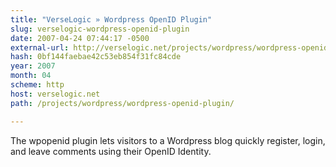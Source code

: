 ```yaml
---
title: "VerseLogic » Wordpress OpenID Plugin"
slug: verselogic-wordpress-openid-plugin
date: 2007-04-24 07:44:17 -0500
external-url: http://verselogic.net/projects/wordpress/wordpress-openid-plugin/
hash: 0bf144faebae42c53eb854f31fc84cde
year: 2007
month: 04
scheme: http
host: verselogic.net
path: /projects/wordpress/wordpress-openid-plugin/

---
```


The wpopenid plugin lets visitors to a Wordpress blog quickly register, login, and leave comments using their OpenID Identity.
